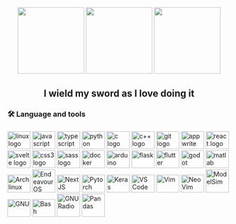 
<div align="center">
  <img height="150" src="https://media.tenor.com/y2JXkY1pXkwAAAAM/cat-computer.gif"  />
  <img height="150" src="https://github.com/antonrejoe/antonrejoe/assets/89238559/c5848305-4765-48d2-b9ef-bdbf45f94af6" />
  <img height="150" src="https://github.com/antonrejoe/antonrejoe/assets/89238559/80b836b3-5368-48c7-afd8-2da6bf752b54" />
</div>



### <h2 align="center">I wield my sword as I love doing it </h2>
### <h3 align="left">🛠 Language and tools</h3>
###

<div align="left">
  <img src="https://cdn.jsdelivr.net/gh/devicons/devicon/icons/linux/linux-original.svg" height="40" width="52" alt="linux logo"  />
  <img src="https://cdn.jsdelivr.net/gh/devicons/devicon/icons/javascript/javascript-original.svg" height="40" width="52" alt="javascript logo"  />
  <img src="https://cdn.jsdelivr.net/gh/devicons/devicon/icons/typescript/typescript-original.svg" height="40" width="52" alt="typescript logo"  />
  <img src="https://cdn.jsdelivr.net/gh/devicons/devicon@latest/icons/python/python-original.svg" height="40" width="52" alt="python logo" />        
  <img src="https://cdn.jsdelivr.net/gh/devicons/devicon/icons/c/c-original.svg" height="40" width="52" alt="c logo"/> 
  <img src="https://cdn.jsdelivr.net/gh/devicons/devicon@latest/icons/cplusplus/cplusplus-original.svg" height="40" width="52" alt="c++ logo" />
  <img src="https://cdn.jsdelivr.net/gh/devicons/devicon/icons/git/git-original.svg" height="40" width="52" alt="git logo"  />
  <img src="https://cdn.jsdelivr.net/gh/devicons/devicon/icons/appwrite/appwrite-original.svg" height="40" width="52" alt="appwrite logo"  />
  <img src="https://cdn.jsdelivr.net/gh/devicons/devicon/icons/react/react-original.svg" height="40" width="52" alt="react logo"  />
  <img src="https://cdn.jsdelivr.net/gh/devicons/devicon/icons/svelte/svelte-original.svg" height="40" width="52" alt="svelte logo"  />
  <img src="https://cdn.jsdelivr.net/gh/devicons/devicon/icons/css3/css3-original.svg" height="40" width="52" alt="css3 logo" />
  <img src="https://cdn.jsdelivr.net/gh/devicons/devicon/icons/sass/sass-original.svg" height="40" width="52" alt="sass logo"  />
  <img src="https://cdn.jsdelivr.net/gh/devicons/devicon/icons/docker/docker-plain.svg" height="40" width="52" alt="docker logo"  />
  <img src="https://cdn.jsdelivr.net/gh/devicons/devicon/icons/arduino/arduino-original-wordmark.svg" height="40" width="52" alt="arduino logo" />
  <img src="https://cdn.jsdelivr.net/gh/devicons/devicon@latest/icons/flask/flask-original.svg" height="40" width="52" style="background-color: #fff;" alt="flask" />  
  <img src="https://cdn.jsdelivr.net/gh/devicons/devicon@latest/icons/flutter/flutter-original.svg" height="40" width="52" alt="flutter" />  
  <img src="https://cdn.jsdelivr.net/gh/devicons/devicon@latest/icons/godot/godot-original.svg" height="40" width="52" alt="godot" />
  <img src="https://cdn.jsdelivr.net/gh/devicons/devicon@latest/icons/matlab/matlab-original.svg" height="40" width="52" alt="matlab" />
  <img src="https://cdn.jsdelivr.net/gh/devicons/devicon@latest/icons/archlinux/archlinux-original.svg" height="40" width="52" alt="Arch linux" />
  <img src="https://github.com/user-attachments/assets/f789e0d4-69e1-4917-bc7b-50fdacfb801d" height="52" width="52" alt="Endeavour OS"/>
  <img src="https://cdn.jsdelivr.net/gh/devicons/devicon@latest/icons/nextjs/nextjs-original.svg" height="40" width="52" alt="Next JS"  />
  <img src="https://cdn.jsdelivr.net/gh/devicons/devicon@latest/icons/pytorch/pytorch-original.svg" height="40" width="52" alt="Pytorch" />
  <img src="https://cdn.jsdelivr.net/gh/devicons/devicon@latest/icons/keras/keras-original.svg" height="40" width="52" alt="Keras" />
  <img src="https://cdn.jsdelivr.net/gh/devicons/devicon@latest/icons/vscode/vscode-original.svg"  height="40" width="52" alt="VS Code" />
  <img src="https://cdn.jsdelivr.net/gh/devicons/devicon@latest/icons/vim/vim-original.svg" height="40" width="52" alt="Vim" />
  <img src="https://cdn.jsdelivr.net/gh/devicons/devicon@latest/icons/neovim/neovim-original.svg" height="40" width="52" alt="NeoVim" />
  <img src="https://github.com/user-attachments/assets/d0bf3c69-2f10-478c-af37-2f11fd21888a" height="52" width="52" alt="ModelSim" />
  <img src="https://github.com/user-attachments/assets/fce0af02-fc6f-4da3-ab16-f93e9f59cbf4" height="40" width="52" alt="GNU"/>
  <img src="https://cdn.jsdelivr.net/gh/devicons/devicon@latest/icons/bash/bash-original.svg" height="40" width="52" alt="Bash"/>
  <img src="https://github.com/user-attachments/assets/31dcd0bb-7129-44df-aae8-e130bd4ea1d4" height="52" width="52" alt="GNURadio"/>
  <img src="https://github.com/user-attachments/assets/9f8d78bb-edac-4ce0-aa09-e3f0759df6be" height="52" width="52" alt="Pandas"/>


###



###

</div>

###


